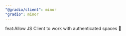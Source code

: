 ```yaml
---
"@gradio/client": minor
"gradio": minor
---
```


feat:Allow JS Client to work with authenticated spaces 🍪
